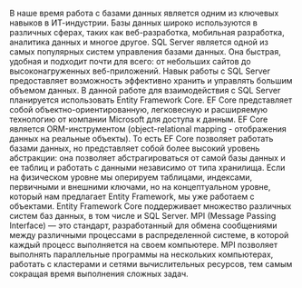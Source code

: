 В наше время работа с базами данных является одним из ключевых навыков в ИТ-индустрии. Базы данных широко используются в различных сферах, таких как веб-разработка, мобильная разработка, аналитика данных и многое другое.
SQL Server является одной из самых популярных систем управления базами данных. Она быстрая, удобная и подходит почти для всего: от небольших сайтов до высоконагруженных веб-приложений. Навык работы с SQL Server предоставляет возможность эффективно хранить и управлять большим объемом данных.
В данной работе для взаимодействия с SQL Server планируется использовать Entity Framework Core. EF Core представляет собой объектно-ориентированную, легковесную и расширяемую технологию от компании Microsoft для доступа к данным. EF Core является ORM-инструментом (object-relational mapping - отображения данных на реальные объекты). То есть EF Core позволяет работать базами данных, но представляет собой более высокий уровень абстракции: она позволяет абстрагироваться от самой базы данных и ее таблиц и работать с данными независимо от типа хранилища. Если на физическом уровне мы оперируем таблицами, индексами, первичными и внешними ключами, но на концептуальном уровне, который нам предлагает Entity Framework, мы уже работаем с объектами. Entity Framework Core поддерживает множество различных систем баз данных, в том числе и SQL Server.
MPI (Message Passing Interface) — это стандарт, разработанный для обмена сообщениями между различными процессами в распределенной системе, в которой каждый процесс выполняется на своем компьютере. MPI позволяет выполнять параллельные программы на нескольких компьютерах, работать с кластерами и сетями вычислительных ресурсов, тем самым сокращая время выполнения сложных задач.
